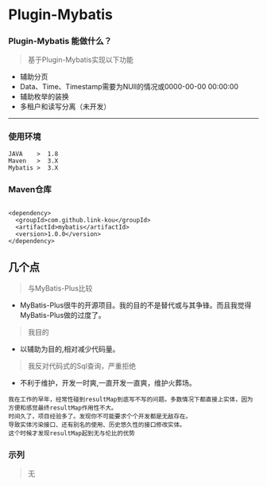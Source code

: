 # Plugin-Mybatis

### Plugin-Mybatis 能做什么？

> 基于Plugin-Mybatis实现以下功能
- 辅助分页
- Data、Time、Timestamp需要为NUll的情况或0000-00-00 00:00:00
- 辅助枚举的装换
- 多租户和读写分离（未开发）

---
### 使用环境

    JAVA    >  1.8
    Maven   >  3.X
    Mybatis >  3.X
    
### Maven仓库
    
```xml：

<dependency>
  <groupId>com.github.link-kou</groupId>
  <artifactId>mybatis</artifactId>
  <version>1.0.0</version>
</dependency>

```

## 几个点

> 与MyBatis-Plus比较

-  MyBatis-Plus很牛的开源项目。我的目的不是替代或与其争锋。而且我觉得MyBatis-Plus做的过度了。

> 我目的

-  以辅助为目的,相对减少代码量。


> 我反对代码式的Sql查询，严重拒绝

-  不利于维护，开发一时爽,一直开发一直爽，维护火葬场。
```xml:
我在工作的早年，经常性碰到resultMap到底写不写的问题。多数情况下都直接上实体，因为方便和感觉最终resultMap作用性不大。
时间久了，项目经验多了。发现你不可能要求个个开发都是无敌存在。
导致实体污染接口、还有别名的使用、历史悠久性的接口修改实体。
这个时候才发现resultMap起到无与伦比的优势
```
### 示列

> 无
